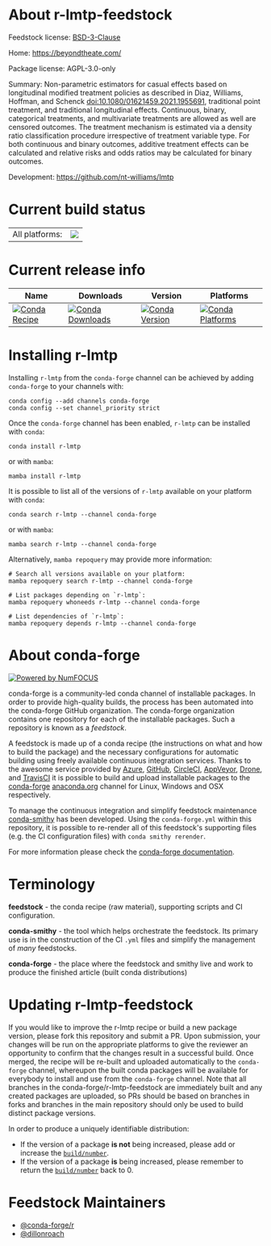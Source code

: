 About r-lmtp-feedstock
======================

Feedstock license: [BSD-3-Clause](https://github.com/conda-forge/r-lmtp-feedstock/blob/main/LICENSE.txt)

Home: https://beyondtheate.com/

Package license: AGPL-3.0-only

Summary: Non-parametric estimators for casual effects based on longitudinal modified treatment policies as described in Diaz, Williams, Hoffman, and Schenck <doi:10.1080/01621459.2021.1955691>, traditional point treatment, and traditional longitudinal effects. Continuous, binary, categorical treatments, and multivariate treatments are allowed as well are censored outcomes. The treatment mechanism is estimated via a density ratio classification procedure irrespective of treatment variable type. For both continuous and binary outcomes, additive treatment effects can be calculated and relative risks and odds ratios may be calculated for binary outcomes.

Development: https://github.com/nt-williams/lmtp

Current build status
====================


<table><tr><td>All platforms:</td>
    <td>
      <a href="https://dev.azure.com/conda-forge/feedstock-builds/_build/latest?definitionId=24181&branchName=main">
        <img src="https://dev.azure.com/conda-forge/feedstock-builds/_apis/build/status/r-lmtp-feedstock?branchName=main">
      </a>
    </td>
  </tr>
</table>

Current release info
====================

| Name | Downloads | Version | Platforms |
| --- | --- | --- | --- |
| [![Conda Recipe](https://img.shields.io/badge/recipe-r--lmtp-green.svg)](https://anaconda.org/conda-forge/r-lmtp) | [![Conda Downloads](https://img.shields.io/conda/dn/conda-forge/r-lmtp.svg)](https://anaconda.org/conda-forge/r-lmtp) | [![Conda Version](https://img.shields.io/conda/vn/conda-forge/r-lmtp.svg)](https://anaconda.org/conda-forge/r-lmtp) | [![Conda Platforms](https://img.shields.io/conda/pn/conda-forge/r-lmtp.svg)](https://anaconda.org/conda-forge/r-lmtp) |

Installing r-lmtp
=================

Installing `r-lmtp` from the `conda-forge` channel can be achieved by adding `conda-forge` to your channels with:

```
conda config --add channels conda-forge
conda config --set channel_priority strict
```

Once the `conda-forge` channel has been enabled, `r-lmtp` can be installed with `conda`:

```
conda install r-lmtp
```

or with `mamba`:

```
mamba install r-lmtp
```

It is possible to list all of the versions of `r-lmtp` available on your platform with `conda`:

```
conda search r-lmtp --channel conda-forge
```

or with `mamba`:

```
mamba search r-lmtp --channel conda-forge
```

Alternatively, `mamba repoquery` may provide more information:

```
# Search all versions available on your platform:
mamba repoquery search r-lmtp --channel conda-forge

# List packages depending on `r-lmtp`:
mamba repoquery whoneeds r-lmtp --channel conda-forge

# List dependencies of `r-lmtp`:
mamba repoquery depends r-lmtp --channel conda-forge
```


About conda-forge
=================

[![Powered by
NumFOCUS](https://img.shields.io/badge/powered%20by-NumFOCUS-orange.svg?style=flat&colorA=E1523D&colorB=007D8A)](https://numfocus.org)

conda-forge is a community-led conda channel of installable packages.
In order to provide high-quality builds, the process has been automated into the
conda-forge GitHub organization. The conda-forge organization contains one repository
for each of the installable packages. Such a repository is known as a *feedstock*.

A feedstock is made up of a conda recipe (the instructions on what and how to build
the package) and the necessary configurations for automatic building using freely
available continuous integration services. Thanks to the awesome service provided by
[Azure](https://azure.microsoft.com/en-us/services/devops/), [GitHub](https://github.com/),
[CircleCI](https://circleci.com/), [AppVeyor](https://www.appveyor.com/),
[Drone](https://cloud.drone.io/welcome), and [TravisCI](https://travis-ci.com/)
it is possible to build and upload installable packages to the
[conda-forge](https://anaconda.org/conda-forge) [anaconda.org](https://anaconda.org/)
channel for Linux, Windows and OSX respectively.

To manage the continuous integration and simplify feedstock maintenance
[conda-smithy](https://github.com/conda-forge/conda-smithy) has been developed.
Using the ``conda-forge.yml`` within this repository, it is possible to re-render all of
this feedstock's supporting files (e.g. the CI configuration files) with ``conda smithy rerender``.

For more information please check the [conda-forge documentation](https://conda-forge.org/docs/).

Terminology
===========

**feedstock** - the conda recipe (raw material), supporting scripts and CI configuration.

**conda-smithy** - the tool which helps orchestrate the feedstock.
                   Its primary use is in the construction of the CI ``.yml`` files
                   and simplify the management of *many* feedstocks.

**conda-forge** - the place where the feedstock and smithy live and work to
                  produce the finished article (built conda distributions)


Updating r-lmtp-feedstock
=========================

If you would like to improve the r-lmtp recipe or build a new
package version, please fork this repository and submit a PR. Upon submission,
your changes will be run on the appropriate platforms to give the reviewer an
opportunity to confirm that the changes result in a successful build. Once
merged, the recipe will be re-built and uploaded automatically to the
`conda-forge` channel, whereupon the built conda packages will be available for
everybody to install and use from the `conda-forge` channel.
Note that all branches in the conda-forge/r-lmtp-feedstock are
immediately built and any created packages are uploaded, so PRs should be based
on branches in forks and branches in the main repository should only be used to
build distinct package versions.

In order to produce a uniquely identifiable distribution:
 * If the version of a package **is not** being increased, please add or increase
   the [``build/number``](https://docs.conda.io/projects/conda-build/en/latest/resources/define-metadata.html#build-number-and-string).
 * If the version of a package **is** being increased, please remember to return
   the [``build/number``](https://docs.conda.io/projects/conda-build/en/latest/resources/define-metadata.html#build-number-and-string)
   back to 0.

Feedstock Maintainers
=====================

* [@conda-forge/r](https://github.com/orgs/conda-forge/teams/r/)
* [@dillonroach](https://github.com/dillonroach/)


